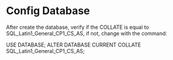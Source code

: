 # Config Database

After create the database, verify if the COLLATE is equal to SQL_Latin1_General_CP1_CS_AS, if not, change with the command:

USE DATABASE;
ALTER DATABASE CURRENT COLLATE SQL_Latin1_General_CP1_CS_AS;